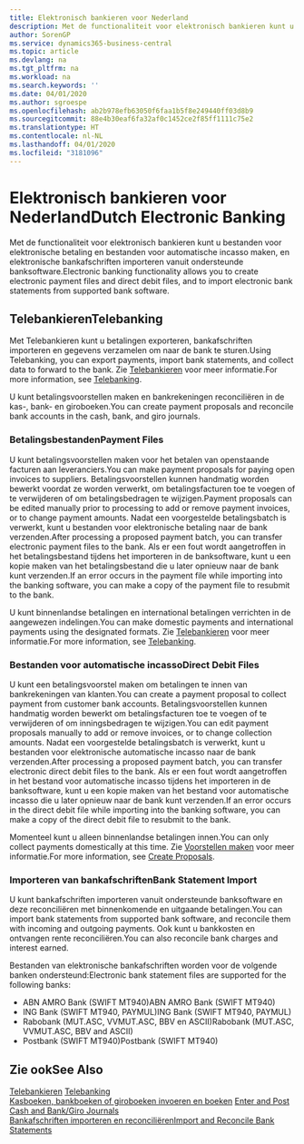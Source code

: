 ```yaml
---
title: Elektronisch bankieren voor Nederland
description: Met de functionaliteit voor elektronisch bankieren kunt u bestanden voor elektronische betaling en bestanden voor automatische incasso maken, en elektronische bankafschriften importeren vanuit ondersteunde banksoftware.
author: SorenGP
ms.service: dynamics365-business-central
ms.topic: article
ms.devlang: na
ms.tgt_pltfrm: na
ms.workload: na
ms.search.keywords: ''
ms.date: 04/01/2020
ms.author: sgroespe
ms.openlocfilehash: ab2b978efb63050f6faa1b5f8e249440ff03d8b9
ms.sourcegitcommit: 88e4b30eaf6fa32af0c1452ce2f85ff1111c75e2
ms.translationtype: HT
ms.contentlocale: nl-NL
ms.lasthandoff: 04/01/2020
ms.locfileid: "3181096"
---
```

# <a name="dutch-electronic-banking"></a><span data-ttu-id="803af-103">Elektronisch bankieren voor Nederland</span><span class="sxs-lookup"><span data-stu-id="803af-103">Dutch Electronic Banking</span></span>
<span data-ttu-id="803af-104">Met de functionaliteit voor elektronisch bankieren kunt u bestanden voor elektronische betaling en bestanden voor automatische incasso maken, en elektronische bankafschriften importeren vanuit ondersteunde banksoftware.</span><span class="sxs-lookup"><span data-stu-id="803af-104">Electronic banking functionality allows you to create electronic payment files and direct debit files, and to import electronic bank statements from supported bank software.</span></span>  

## <a name="telebanking"></a><span data-ttu-id="803af-105">Telebankieren</span><span class="sxs-lookup"><span data-stu-id="803af-105">Telebanking</span></span>  
<span data-ttu-id="803af-106">Met Telebankieren kunt u betalingen exporteren, bankafschriften importeren en gegevens verzamelen om naar de bank te sturen.</span><span class="sxs-lookup"><span data-stu-id="803af-106">Using Telebanking, you can export payments, import bank statements, and collect data to forward to the bank.</span></span> <span data-ttu-id="803af-107">Zie [Telebankieren](telebanking.md) voor meer informatie.</span><span class="sxs-lookup"><span data-stu-id="803af-107">For more information, see [Telebanking](telebanking.md).</span></span>  

<span data-ttu-id="803af-108">U kunt betalingsvoorstellen maken en bankrekeningen reconciliëren in de kas-, bank- en giroboeken.</span><span class="sxs-lookup"><span data-stu-id="803af-108">You can create payment proposals and reconcile bank accounts in the cash, bank, and giro journals.</span></span>  

### <a name="payment-files"></a><span data-ttu-id="803af-109">Betalingsbestanden</span><span class="sxs-lookup"><span data-stu-id="803af-109">Payment Files</span></span>  
<span data-ttu-id="803af-110">U kunt betalingsvoorstellen maken voor het betalen van openstaande facturen aan leveranciers.</span><span class="sxs-lookup"><span data-stu-id="803af-110">You can make payment proposals for paying open invoices to suppliers.</span></span> <span data-ttu-id="803af-111">Betalingsvoorstellen kunnen handmatig worden bewerkt voordat ze worden verwerkt, om betalingsfacturen toe te voegen of te verwijderen of om betalingsbedragen te wijzigen.</span><span class="sxs-lookup"><span data-stu-id="803af-111">Payment proposals can be edited manually prior to processing to add or remove payment invoices, or to change payment amounts.</span></span> <span data-ttu-id="803af-112">Nadat een voorgestelde betalingsbatch is verwerkt, kunt u bestanden voor elektronische betaling naar de bank verzenden.</span><span class="sxs-lookup"><span data-stu-id="803af-112">After processing a proposed payment batch, you can transfer electronic payment files to the bank.</span></span> <span data-ttu-id="803af-113">Als er een fout wordt aangetroffen in het betalingsbestand tijdens het importeren in de banksoftware, kunt u een kopie maken van het betalingsbestand die u later opnieuw naar de bank kunt verzenden.</span><span class="sxs-lookup"><span data-stu-id="803af-113">If an error occurs in the payment file while importing into the banking software, you can make a copy of the payment file to resubmit to the bank.</span></span>  

<span data-ttu-id="803af-114">U kunt binnenlandse betalingen en international betalingen verrichten in de aangewezen indelingen.</span><span class="sxs-lookup"><span data-stu-id="803af-114">You can make domestic payments and international payments using the designated formats.</span></span> <span data-ttu-id="803af-115">Zie [Telebankieren](telebanking.md) voor meer informatie.</span><span class="sxs-lookup"><span data-stu-id="803af-115">For more information, see [Telebanking](telebanking.md).</span></span>  

### <a name="direct-debit-files"></a><span data-ttu-id="803af-116">Bestanden voor automatische incasso</span><span class="sxs-lookup"><span data-stu-id="803af-116">Direct Debit Files</span></span>  
<span data-ttu-id="803af-117">U kunt een betalingsvoorstel maken om betalingen te innen van bankrekeningen van klanten.</span><span class="sxs-lookup"><span data-stu-id="803af-117">You can create a payment proposal to collect payment from customer bank accounts.</span></span> <span data-ttu-id="803af-118">Betalingsvoorstellen kunnen handmatig worden bewerkt om betalingsfacturen toe te voegen of te verwijderen of om inningsbedragen te wijzigen.</span><span class="sxs-lookup"><span data-stu-id="803af-118">You can edit payment proposals manually to add or remove invoices, or to change collection amounts.</span></span> <span data-ttu-id="803af-119">Nadat een voorgestelde betalingsbatch is verwerkt, kunt u bestanden voor elektronische automatische incasso naar de bank verzenden.</span><span class="sxs-lookup"><span data-stu-id="803af-119">After processing a proposed payment batch, you can transfer electronic direct debit files to the bank.</span></span> <span data-ttu-id="803af-120">Als er een fout wordt aangetroffen in het bestand voor automatische incasso tijdens het importeren in de banksoftware, kunt u een kopie maken van het bestand voor automatische incasso die u later opnieuw naar de bank kunt verzenden.</span><span class="sxs-lookup"><span data-stu-id="803af-120">If an error occurs in the direct debit file while importing into the banking software, you can make a copy of the direct debit file to resubmit to the bank.</span></span>  

<span data-ttu-id="803af-121">Momenteel kunt u alleen binnenlandse betalingen innen.</span><span class="sxs-lookup"><span data-stu-id="803af-121">You can only collect payments domestically at this time.</span></span> <span data-ttu-id="803af-122">Zie [Voorstellen maken](how-to-create-proposals.md) voor meer informatie.</span><span class="sxs-lookup"><span data-stu-id="803af-122">For more information, see [Create Proposals](how-to-create-proposals.md).</span></span>  

### <a name="bank-statement-import"></a><span data-ttu-id="803af-123">Importeren van bankafschriften</span><span class="sxs-lookup"><span data-stu-id="803af-123">Bank Statement Import</span></span>  
<span data-ttu-id="803af-124">U kunt bankafschriften importeren vanuit ondersteunde banksoftware en deze reconciliëren met binnenkomende en uitgaande betalingen.</span><span class="sxs-lookup"><span data-stu-id="803af-124">You can import bank statements from supported bank software, and reconcile them with incoming and outgoing payments.</span></span> <span data-ttu-id="803af-125">Ook kunt u bankkosten en ontvangen rente reconciliëren.</span><span class="sxs-lookup"><span data-stu-id="803af-125">You can also reconcile bank charges and interest earned.</span></span>  

<span data-ttu-id="803af-126">Bestanden van elektronische bankafschriften worden voor de volgende banken ondersteund:</span><span class="sxs-lookup"><span data-stu-id="803af-126">Electronic bank statement files are supported for the following banks:</span></span>  

- <span data-ttu-id="803af-127">ABN AMRO Bank \(SWIFT MT940\)</span><span class="sxs-lookup"><span data-stu-id="803af-127">ABN AMRO Bank \(SWIFT MT940\)</span></span>  
- <span data-ttu-id="803af-128">ING Bank \(SWIFT MT940, PAYMUL\)</span><span class="sxs-lookup"><span data-stu-id="803af-128">ING Bank \(SWIFT MT940, PAYMUL\)</span></span>  
- <span data-ttu-id="803af-129">Rabobank \(MUT.ASC, VVMUT.ASC, BBV en ASCII\)</span><span class="sxs-lookup"><span data-stu-id="803af-129">Rabobank \(MUT.ASC, VVMUT.ASC, BBV and ASCII\)</span></span>  
- <span data-ttu-id="803af-130">Postbank \(SWIFT MT940\)</span><span class="sxs-lookup"><span data-stu-id="803af-130">Postbank \(SWIFT MT940\)</span></span>  

## <a name="see-also"></a><span data-ttu-id="803af-131">Zie ook</span><span class="sxs-lookup"><span data-stu-id="803af-131">See Also</span></span>  
<span data-ttu-id="803af-132">[Telebankieren](telebanking.md) </span><span class="sxs-lookup"><span data-stu-id="803af-132">[Telebanking](telebanking.md) </span></span>  
<span data-ttu-id="803af-133">[Kasboeken, bankboeken of giroboeken invoeren en boeken](how-to-enter-and-post-cash-and-bank-or-giro-journals.md)   </span><span class="sxs-lookup"><span data-stu-id="803af-133">[Enter and Post Cash and Bank/Giro Journals](how-to-enter-and-post-cash-and-bank-or-giro-journals.md)   </span></span>  
[<span data-ttu-id="803af-134">Bankafschriften importeren en reconciliëren</span><span class="sxs-lookup"><span data-stu-id="803af-134">Import and Reconcile Bank Statements</span></span>](how-to-import-and-reconcile-bank-statements.md)
